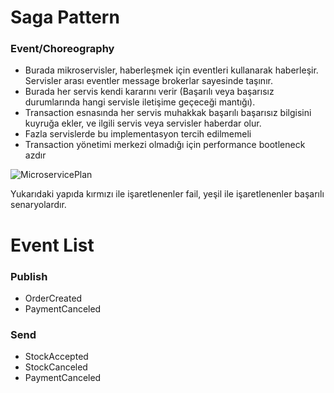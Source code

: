 # Saga Pattern
### Event/Choreography
- Burada mikroservisler, haberleşmek için eventleri kullanarak haberleşir. Servisler arası eventler message brokerlar sayesinde taşınır.
- Burada her servis kendi kararını verir (Başarılı veya başarısız durumlarında hangi servisle iletişime geçeceği mantığı).
- Transaction esnasında her servis muhakkak başarılı başarısız bilgisini kuyruğa ekler, ve ilgili servis veya servisler haberdar olur.
- Fazla servislerde bu implementasyon tercih edilmemeli
- Transaction yönetimi merkezi olmadığı için performance bootleneck azdır

![MicroservicePlan](https://github.com/user-attachments/assets/d456deba-2e62-4534-9ab4-823270e7d725)


Yukarıdaki yapıda kırmızı ile işaretlenenler fail, yeşil ile işaretlenenler başarılı senaryolardır.

# Event List
### Publish
- OrderCreated 
- PaymentCanceled

### Send
- StockAccepted
- StockCanceled
- PaymentCanceled

  



